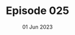 ---
title: Episode 025
date: 01 Jun 2023
eptype: full
episode_number: 25

# provide these
alm_description: 

# find these
show_source: The Cognitive Revolution
original_title: "Where are the Moats in AI? With Nathan Labenz and Erik Torenberg"
original_subtitle: "Nathan and Erik analyze the moats of the most powerful companies in AI."
original_description: "Nathan and Erik analyze the moats of the most powerful companies in AI. The paradigm-shifting technology has led to a flourishing open-source community with market share. Yet, the big players have key competitive advantages that can be examined from many different angles."
podcast_url: "https://chrt.fm/track/993DGA/traffic.megaphone.fm/RINTP6824822885.mp3"
audio_type: "audio/mpeg"
duration: 5213
---
